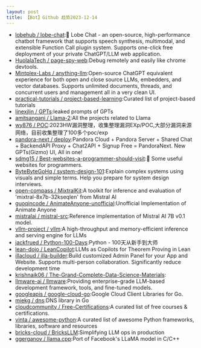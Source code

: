 ```yaml
---
layout: post
title: 【Bot】Github 趋势2023-12-14
---
```


* [lobehub / lobe-chat](https://github.com/lobehub/lobe-chat):🤖 Lobe Chat - an open-source, high-performance chatbot framework that supports speech synthesis, multimodal, and extensible Function Call plugin system. Supports one-click free deployment of your private ChatGPT/LLM web application.
* [HuolalaTech / page-spy-web](https://github.com/HuolalaTech/page-spy-web):Debug remotely and easily like chrome devtools.
* [Mintplex-Labs / anything-llm](https://github.com/Mintplex-Labs/anything-llm):Open-source ChatGPT equivalent experience for both open and close source LLMs, embedders, and vector databases. Supports unlimited documents, threads, and concurrent users and management all in a very clean UI.
* [practical-tutorials / project-based-learning](https://github.com/practical-tutorials/project-based-learning):Curated list of project-based tutorials
* [linexjlin / GPTs](https://github.com/linexjlin/GPTs):leaked prompts of GPTs
* [amitsangani / Llama-2](https://github.com/amitsangani/Llama-2):All the projects related to Llama
* [wy876 / POC](https://github.com/wy876/POC):2023HW漏洞整理，收集整理漏洞EXp/POC,大部分漏洞来源网络，目前收集整理了100多个poc/exp
* [pandora-next / deploy](https://github.com/pandora-next/deploy):Pandora Cloud + Pandora Server + Shared Chat + BackendAPI Proxy + Chat2API + Signup Free = PandoraNext. New GPTs(Gizmo) UI, All in one!
* [sdmg15 / Best-websites-a-programmer-should-visit](https://github.com/sdmg15/Best-websites-a-programmer-should-visit):🔗 Some useful websites for programmers.
* [ByteByteGoHq / system-design-101](https://github.com/ByteByteGoHq/system-design-101):Explain complex systems using visuals and simple terms. Help you prepare for system design interviews.
* [open-compass / MixtralKit](https://github.com/open-compass/MixtralKit):A toolkit for inference and evaluation of 'mixtral-8x7b-32kseqlen' from Mistral AI
* [guoqincode / AnimateAnyone-unofficial](https://github.com/guoqincode/AnimateAnyone-unofficial):Unofficial Implementation of Animate Anyone
* [mistralai / mistral-src](https://github.com/mistralai/mistral-src):Reference implementation of Mistral AI 7B v0.1 model.
* [vllm-project / vllm](https://github.com/vllm-project/vllm):A high-throughput and memory-efficient inference and serving engine for LLMs
* [jackfrued / Python-100-Days](https://github.com/jackfrued/Python-100-Days):Python - 100天从新手到大师
* [lean-dojo / LeanCopilot](https://github.com/lean-dojo/LeanCopilot):LLMs as Copilots for Theorem Proving in Lean
* [illacloud / illa-builder](https://github.com/illacloud/illa-builder):Build customized Admin Panel for your App and Website. Supports multi-person collaboration. Significantly reduce development time
* [krishnaik06 / The-Grand-Complete-Data-Science-Materials](https://github.com/krishnaik06/The-Grand-Complete-Data-Science-Materials):
* [llmware-ai / llmware](https://github.com/llmware-ai/llmware):Providing enterprise-grade LLM-based development framework, tools, and fine-tuned models.
* [googleapis / google-cloud-go](https://github.com/googleapis/google-cloud-go):Google Cloud Client Libraries for Go.
* [miekg / dns](https://github.com/miekg/dns):DNS library in Go
* [cloudcommunity / Free-Certifications](https://github.com/cloudcommunity/Free-Certifications):A curated list of free courses & certifications.
* [vinta / awesome-python](https://github.com/vinta/awesome-python):A curated list of awesome Python frameworks, libraries, software and resources
* [bricks-cloud / BricksLLM](https://github.com/bricks-cloud/BricksLLM):Simplifying LLM ops in production
* [ggerganov / llama.cpp](https://github.com/ggerganov/llama.cpp):Port of Facebook's LLaMA model in C/C++
